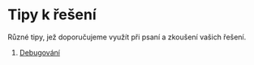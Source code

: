 # Tipy k řešení

Různé tipy, jež doporučujeme využít při psaní a zkoušení vašich řešení.

1. [Debugování](/studijni-materialy/tipy-k-reseni/01-debugovani)